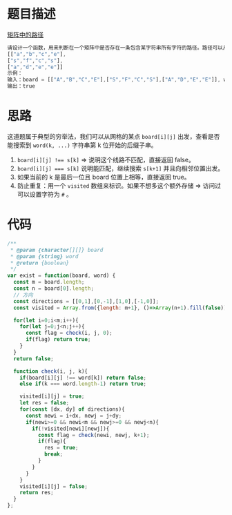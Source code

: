 # 题目描述

[矩阵中的路径](https://leetcode-cn.com/problems/ju-zhen-zhong-de-lu-jing-lcof/)

```js
请设计一个函数，用来判断在一个矩阵中是否存在一条包含某字符串所有字符的路径。路径可以从矩阵中的任意一格开始，每一步可以在矩阵中向左、右、上、下移动一格。如果一条路径经过了矩阵的某一格，那么该路径不能再次进入该格子。例如，在下面的3×4的矩阵中包含一条字符串“bfce”的路径（路径中的字母用加粗标出）。不走回头路！
[["a","b","c","e"],
["s","f","c","s"],
["a","d","e","e"]]
示例：
输入：board = [["A","B","C","E"],["S","F","C","S"],["A","D","E","E"]], word = "ABCCED"
输出：true
```



# 思路

这道题属于典型的穷举法，我们可以从网格的某点 `board[i][j]` 出发，查看是否能搜索到 `word(k, ...)` 字符串第 k 位开始的后缀子串。

1. `board[i][j] !== s[k]` => 说明这个线路不匹配，直接返回 false。
2. `board[i][j] === s[k]` 说明能匹配，继续搜索 `s[k+1]` 并且向相邻位置出发。
3. 如果当前的 k 是最后一位且 board 位置上相等，直接返回 true。
4. 防止重复：用一个 `visited` 数组来标识。如果不想多这个额外存储 => 访问过可以设置字符为 `#` 。



# 代码

```js
/**
 * @param {character[][]} board
 * @param {string} word
 * @return {boolean}
 */
var exist = function(board, word) {
  const m = board.length;
  const n = board[0].length;
  // 方向
  const directions = [[0,1],[0,-1],[1,0],[-1,0]];
  const visited = Array.from({length: m+1}, ()=>Array(n+1).fill(false));

  for(let i=0;i<m;i++){
    for(let j=0;j<n;j++){
      const flag = check(i, j, 0);
      if(flag) return true;
    }
  }
  return false;

  function check(i, j, k){
    if(board[i][j] !== word[k]) return false;
    else if(k === word.length-1) return true;

    visited[i][j] = true;
    let res = false;
    for(const [dx, dy] of directions){
      const newi = i+dx, newj = j+dy;
      if(newi>=0 && newi<m && newj>=0 && newj<n){
        if(!visited[newi][newj]){
          const flag = check(newi, newj, k+1);
          if(flag){
            res = true;
            break;
          }
        }
      }
    }
    visited[i][j] = false;
    return res;
  }
};
```





















